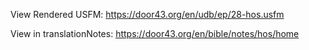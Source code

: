 View Rendered USFM: https://door43.org/en/udb/ep/28-hos.usfm

View in translationNotes: https://door43.org/en/bible/notes/hos/home
